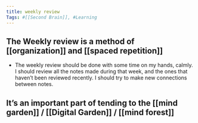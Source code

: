 ```yaml
---
title: weekly review
Tags: #[[Second Brain]], #Learning
---
```


## The Weekly review is a method of [[organization]] and [[spaced repetition]]
- The weekly review should be done with some time on my hands, calmly. I should review all the notes made during that week, and the ones that haven’t been reviewed recently. I should try to make new connections between notes.
## It’s an important part of tending to the [[mind garden]] / [[Digital Garden]] / [[mind forest]]